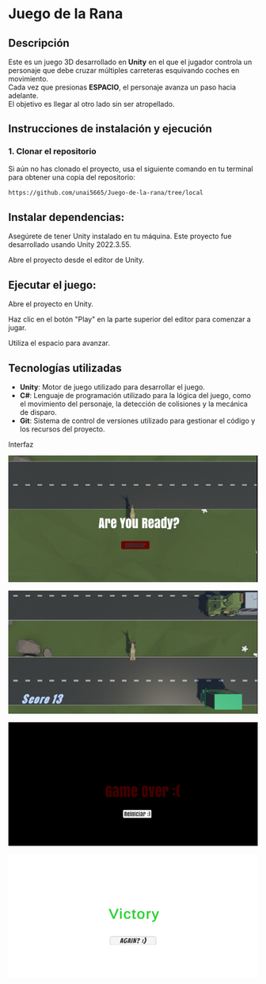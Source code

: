 
# Juego de la Rana

## Descripción

Este es un juego 3D desarrollado en **Unity** en el que el jugador controla un personaje que debe cruzar múltiples carreteras esquivando coches en movimiento.  
Cada vez que presionas **ESPACIO**, el personaje avanza un paso hacia adelante.  
El objetivo es llegar al otro lado sin ser atropellado.  



## Instrucciones de instalación y ejecución

### 1. Clonar el repositorio

Si aún no has clonado el proyecto, usa el siguiente comando en tu terminal para obtener una copia del repositorio:

```bash
https://github.com/unai5665/Juego-de-la-rana/tree/local
```


## Instalar dependencias:

Asegúrete de tener Unity instalado en tu máquina. Este proyecto fue desarrollado usando Unity 2022.3.55.

Abre el proyecto desde el editor de Unity.

## Ejecutar el juego:

Abre el proyecto en Unity.

Haz clic en el botón "Play" en la parte superior del editor para comenzar a jugar.

Utiliza el espacio para avanzar.


## Tecnologías utilizadas

- **Unity**: Motor de juego utilizado para desarrollar el juego.
- **C#**: Lenguaje de programación utilizado para la lógica del juego, como el movimiento del personaje, la detección de colisiones y la mecánica de disparo.
- **Git**: Sistema de control de versiones utilizado para gestionar el código y los recursos del proyecto.

Interfaz

![Interfaz](https://github.com/unai5665/Juego-de-la-rana/blob/local/StartScreen.PNG)

![Interfaz](https://github.com/unai5665/Juego-de-la-rana/blob/local/GameScreen.PNG)

![Interfaz](https://github.com/unai5665/Juego-de-la-rana/blob/local/GameOverScreen.PNG)

![Interfaz](https://github.com/unai5665/Juego-de-la-rana/blob/local/VictoryScreen.PNG)

